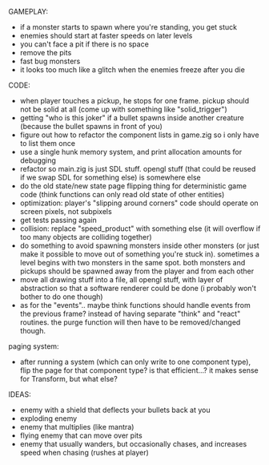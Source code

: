 GAMEPLAY:
- if a monster starts to spawn where you're standing, you get stuck
- enemies should start at faster speeds on later levels
- you can't face a pit if there is no space
- remove the pits
- fast bug monsters
- it looks too much like a glitch when the enemies freeze after you die

CODE:
- when player touches a pickup, he stops for one frame. pickup should not be solid at all (come up with something like "solid_trigger")
- getting "who is this joker" if a bullet spawns inside another creature (because the bullet spawns in front of you)
- figure out how to refactor the component lists in game.zig so i only have to list them once
- use a single hunk memory system, and print allocation amounts for debugging
- refactor so main.zig is just SDL stuff. opengl stuff (that could be reused if we swap SDL for something else) is somewhere else
- do the old state/new state page flipping thing for deterministic game code (think functions can only read old state of other entities)
- optimization: player's "slipping around corners" code should operate on screen pixels, not subpixels
- get tests passing again
- collision: replace "speed_product" with something else (it will overflow if too many objects are colliding together)
- do something to avoid spawning monsters inside other monsters (or just make it possible to move out of something you're stuck in). sometimes a level begins with two monsters in the same spot. both monsters and pickups should be spawned away from the player and from each other
- move all drawing stuff into a file, all opengl stuff, with layer of abstraction so that a software renderer could be done (i probably won't bother to do one though)
- as for the "events".. maybe think functions should handle events from the previous frame? instead of having separate "think" and "react" routines. the purge function will then have to be removed/changed though.

paging system:
- after running a system (which can only write to one component type), flip the page for that component type? is that efficient...? it makes sense for Transform, but what else?

IDEAS:
- enemy with a shield that deflects your bullets back at you
- exploding enemy
- enemy that multiplies (like mantra)
- flying enemy that can move over pits
- enemy that usually wanders, but occasionally chases, and increases speed when chasing (rushes at player)
